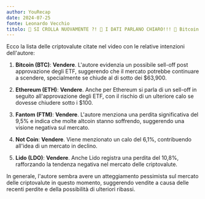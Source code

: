 ```yaml
---
author: YouRecap
date: 2024-07-25
fonte: Leonardo Vecchio
titolo: 🤯 SI CROLLA NUOVAMENTE ?! 🤯 I DATI PARLANO CHIARO!!! 🚨 Bitcoin Crypto News!
---
```


Ecco la lista delle criptovalute citate nel video con le relative intenzioni dell'autore:

1. **Bitcoin (BTC)**: **Vendere**. L'autore evidenzia un possibile sell-off post approvazione degli ETF, suggerendo che il mercato potrebbe continuare a scendere, specialmente se chiude al di sotto dei $63,900.

2. **Ethereum (ETH)**: **Vendere**. Anche per Ethereum si parla di un sell-off in seguito all'approvazione degli ETF, con il rischio di un ulteriore calo se dovesse chiudere sotto i $100.

3. **Fantom (FTM)**: **Vendere**. L'autore menziona una perdita significativa del 9,5% e indica che molte altcoin stanno soffrendo, suggerendo una visione negativa sul mercato.

4. **Not Coin**: **Vendere**. Viene menzionato un calo del 6,1%, contribuendo all'idea di un mercato in declino.

5. **Lido (LDO)**: **Vendere**. Anche Lido registra una perdita del 10,8%, rafforzando la tendenza negativa nel mercato delle criptovalute.

In generale, l'autore sembra avere un atteggiamento pessimista sul mercato delle criptovalute in questo momento, suggerendo vendite a causa delle recenti perdite e della possibilità di ulteriori ribassi.
